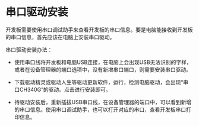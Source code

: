 # 串口驱动安装

开发板需要使用串口调试助手来查看开发板的串口信息。要是电脑能接收到开发板的串口信息，首先应该在电脑上安装串口驱动。

串口驱动安装办法：

* 使用串口线将开发板和电脑USB连接，在电脑上会出现USB无法识别的字样，或者在设备管理器的端口选项中，没有新增串口端口，则需要安装串口驱动。

* 下载驱动精灵或驱动人生等驱动更新软件，运行，检测电脑驱动，会出现“串口CH340G”的驱动。点击进行安装即可。

* 待驱动安装后，重新插拔USB串口线，在设备管理器的端口中，可以看到新增的串口信息。使用串口调试助手，也可以打开对应的串口，查看开发板串口打印信息。






